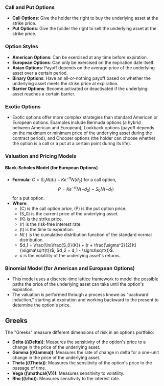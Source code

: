 ### Call and Put Options
- **Call Options**: Give the holder the right to buy the underlying asset at the strike price.
- **Put Options**: Give the holder the right to sell the underlying asset at the strike price.

### Option Styles
- **American Options**: Can be exercised at any time before expiration.
- **European Options**: Can only be exercised on the expiration date itself.
- **Asian Options**: Payoff depends on the average price of the underlying asset over a certain period.
- **Binary Options**: Have an all-or-nothing payoff based on whether the underlying asset meets the strike price at expiration.
- **Barrier Options**: Become activated or deactivated if the underlying asset reaches a certain barrier.

### Exotic Options
- Exotic options offer more complex strategies than standard American or European options. Examples include Bermuda options (a hybrid between American and European), Lookback options (payoff depends on the maximum or minimum price of the underlying asset during the contract period), and Chooser options (the holder can choose whether the option is a call or a put at a certain point during its life).

### Valuation and Pricing Models

#### Black-Scholes Model (for European Options)
- **Formula**: $C = S_0N(d_1) - Ke^{-rt}N(d_2)$ for a call option, $$P = Ke^{-rt}N(-d_2) - S_0N(-d_1)$$ for a put option.
- **Where**:
  - \(C\) is the call option price, \(P\) is the put option price.
  - \(S_0\) is the current price of the underlying asset.
  - \(K\) is the strike price.
  - \(r\) is the risk-free interest rate.
  - \(t\) is the time to expiration.
  - $N(\cdot)$ is the cumulative distribution function of the standard normal distribution.
  - $d_1 = \frac{\ln(\frac{S_0}{K}) + (r + \frac{\sigma^2}{2})t}{\sigma\sqrt{t}}$, $d_2 = d_1 - \sigma\sqrt{t}$.
  - $\sigma$ is the volatility of the underlying asset's returns.

### Binomial Model (for American and European Options)
- This model uses a discrete-time lattice framework to model the possible paths the price of the underlying asset can take until the option's expiration.
- The valuation is performed through a process known as "backward induction," starting at expiration and working backward to the present to determine the option's price.

## Greeks
The "Greeks" measure different dimensions of risk in an options portfolio:

- **Delta (\(\Delta\))**: Measures the sensitivity of the option's price to a change in the price of the underlying asset.
- **Gamma (\(\Gamma\))**: Measures the rate of change in delta for a one-unit change in the price of the underlying asset.
- **Theta (\(\Theta\))**: Measures the sensitivity of the option's price to the passage of time.
- **Vega (\(\mathcal{V}\))**: Measures sensitivity to volatility.
- **Rho (\(\rho\))**: Measures sensitivity to the interest rate.
